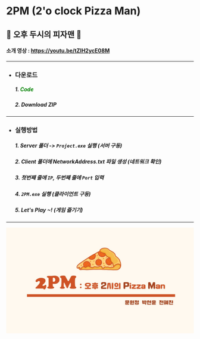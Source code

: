 # 2PM (2'o clock Pizza Man)
## 🍕 오후 두시의 피자맨 🍕

#### 소개 영상 : <https://youtu.be/tZIH2ycE08M>
- - -
+ ### 다운로드
  ##### 1. <span style="color:green">Code</span>
  ##### 2. Download ZIP
- - -
+ ### 실행방법
  ##### 1. Server 폴더 -> `Project.exe` 실행           (서버 구동)
  ##### 2. Client 폴더에 NetworkAddress.txt 파일 생성  (네트워크 확인)
  ##### 3. 첫번째 줄에 `IP`, 두번째 줄에 `Port` 입력   
  ##### 4. `2PM.exe` 실행                              (클라이언트 구동)
  ##### 5. Let's Play ~!                               (게임 즐기기)
- - -
![.](https://github.com/sun-yoon-e/BBING-BBONG/blob/master/2pm.jpg?raw=true)
